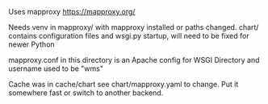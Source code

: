 Uses mapproxy
https://mapproxy.org/

Needs venv in mapproxy/ with mapproxy installed or paths changed.
chart/ contains configuration files and wsgi.py startup, will need to be fixed for newer Python

mapproxy.conf in this directory is an Apache config for WSGI
Directory and username used to be "wms" 

Cache was in cache/chart see chart/mapproxy.yaml to change. Put it somewhere fast or switch to another backend.


